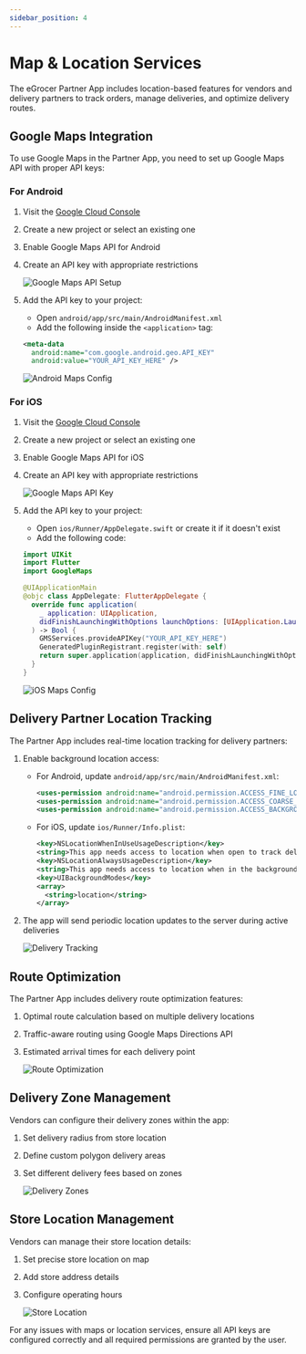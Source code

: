 ```yaml
---
sidebar_position: 4
---
```


# Map & Location Services

The eGrocer Partner App includes location-based features for vendors and delivery partners to track orders, manage deliveries, and optimize delivery routes.

## Google Maps Integration

To use Google Maps in the Partner App, you need to set up Google Maps API with proper API keys:

### For Android

1. Visit the [Google Cloud Console](https://console.cloud.google.com/)
2. Create a new project or select an existing one
3. Enable Google Maps API for Android
4. Create an API key with appropriate restrictions

   ![Google Maps API Setup](/img/flutter-partner-app/mapAPI1.webp)

5. Add the API key to your project:

   - Open `android/app/src/main/AndroidManifest.xml`
   - Add the following inside the `<application>` tag:

   ```xml
   <meta-data
     android:name="com.google.android.geo.API_KEY"
     android:value="YOUR_API_KEY_HERE" />
   ```

   ![Android Maps Config](/img/flutter-partner-app/mapAPI2.webp)

### For iOS

1. Visit the [Google Cloud Console](https://console.cloud.google.com/)
2. Create a new project or select an existing one
3. Enable Google Maps API for iOS
4. Create an API key with appropriate restrictions

   ![Google Maps API Key](/img/flutter-partner-app/mapAPI3.webp)

5. Add the API key to your project:

   - Open `ios/Runner/AppDelegate.swift` or create it if it doesn't exist
   - Add the following code:

   ```swift
   import UIKit
   import Flutter
   import GoogleMaps

   @UIApplicationMain
   @objc class AppDelegate: FlutterAppDelegate {
     override func application(
       _ application: UIApplication,
       didFinishLaunchingWithOptions launchOptions: [UIApplication.LaunchOptionsKey: Any]?
     ) -> Bool {
       GMSServices.provideAPIKey("YOUR_API_KEY_HERE")
       GeneratedPluginRegistrant.register(with: self)
       return super.application(application, didFinishLaunchingWithOptions: launchOptions)
     }
   }
   ```

   ![iOS Maps Config](/img/flutter-partner-app/mapAPI4.webp)

## Delivery Partner Location Tracking

The Partner App includes real-time location tracking for delivery partners:

1. Enable background location access:

   - For Android, update `android/app/src/main/AndroidManifest.xml`:

     ```xml
     <uses-permission android:name="android.permission.ACCESS_FINE_LOCATION" />
     <uses-permission android:name="android.permission.ACCESS_COARSE_LOCATION" />
     <uses-permission android:name="android.permission.ACCESS_BACKGROUND_LOCATION" />
     ```

   - For iOS, update `ios/Runner/Info.plist`:
     ```xml
     <key>NSLocationWhenInUseUsageDescription</key>
     <string>This app needs access to location when open to track deliveries.</string>
     <key>NSLocationAlwaysUsageDescription</key>
     <string>This app needs access to location when in the background for delivery tracking.</string>
     <key>UIBackgroundModes</key>
     <array>
       <string>location</string>
     </array>
     ```

2. The app will send periodic location updates to the server during active deliveries

   ![Delivery Tracking](/img/flutter-partner-app/map1.webp)

## Route Optimization

The Partner App includes delivery route optimization features:

1. Optimal route calculation based on multiple delivery locations
2. Traffic-aware routing using Google Maps Directions API
3. Estimated arrival times for each delivery point

   ![Route Optimization](/img/flutter-partner-app/map2.webp)

## Delivery Zone Management

Vendors can configure their delivery zones within the app:

1. Set delivery radius from store location
2. Define custom polygon delivery areas
3. Set different delivery fees based on zones

   ![Delivery Zones](/img/flutter-partner-app/map3.webp)

## Store Location Management

Vendors can manage their store location details:

1. Set precise store location on map
2. Add store address details
3. Configure operating hours

   ![Store Location](/img/flutter-partner-app/map4.webp)

For any issues with maps or location services, ensure all API keys are configured correctly and all required permissions are granted by the user.
